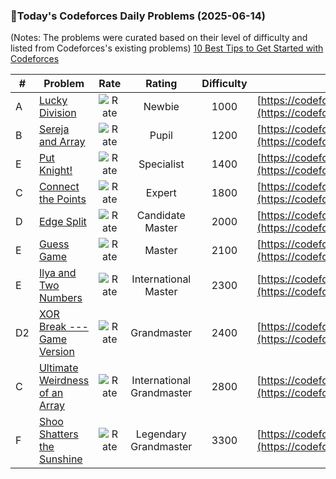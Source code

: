 ### 🌟Today's Codeforces Daily Problems (2025-06-14)
(Notes: The problems were curated based on their level of difficulty and listed from Codeforces's existing problems)
[10 Best Tips to Get Started with Codeforces](https://github.com/ika9810/Codeforces-Daily-Problems/blob/main/10%20Best%20Tips%20to%20Get%20Started%20with%20Codeforces.md)

| # | Problem | Rate| Rating | Difficulty | Contest |
|---| ----- | :--------: | :----------: | :----------: | ---------- |
|A|[Lucky Division](https://codeforces.com/contest/122/problem/A)|![Rate](https://img.shields.io/badge/Newbie-1000-lightgrey)|Newbie|1000|[https://codeforces.com/contest/122](https://codeforces.com/contest/122)|
|B|[Sereja and Array](https://codeforces.com/contest/315/problem/B)|![Rate](https://img.shields.io/badge/Pupil-1200-brightgreen)|Pupil|1200|[https://codeforces.com/contest/315](https://codeforces.com/contest/315)|
|E|[Put Knight!](https://codeforces.com/contest/120/problem/E)|![Rate](https://img.shields.io/badge/Specialist-1400-9cf)|Specialist|1400|[https://codeforces.com/contest/120](https://codeforces.com/contest/120)|
|C|[Connect the Points](https://codeforces.com/contest/1666/problem/C)|![Rate](https://img.shields.io/badge/Expert-1800-blue)|Expert|1800|[https://codeforces.com/contest/1666](https://codeforces.com/contest/1666)|
|D|[Edge Split](https://codeforces.com/contest/1726/problem/D)|![Rate](https://img.shields.io/badge/Candidate%20Master-2000-blueviolet)|Candidate Master|2000|[https://codeforces.com/contest/1726](https://codeforces.com/contest/1726)|
|E|[Guess Game](https://codeforces.com/contest/1864/problem/E)|![Rate](https://img.shields.io/badge/Master-2100-orange)|Master|2100|[https://codeforces.com/contest/1864](https://codeforces.com/contest/1864)|
|E|[Ilya and Two Numbers](https://codeforces.com/contest/313/problem/E)|![Rate](https://img.shields.io/badge/International%20Master-2300-orange)|International Master|2300|[https://codeforces.com/contest/313](https://codeforces.com/contest/313)|
|D2|[XOR Break --- Game Version](https://codeforces.com/contest/1934/problem/D2)|![Rate](https://img.shields.io/badge/Grandmaster-2400-red)|Grandmaster|2400|[https://codeforces.com/contest/1934](https://codeforces.com/contest/1934)|
|C|[Ultimate Weirdness of an Array](https://codeforces.com/contest/671/problem/C)|![Rate](https://img.shields.io/badge/International%20Grandmaster-2800-red)|International Grandmaster|2800|[https://codeforces.com/contest/671](https://codeforces.com/contest/671)|
|F|[Shoo Shatters the Sunshine](https://codeforces.com/contest/2101/problem/F)|![Rate](https://img.shields.io/badge/Legendary%20Grandmaster-3300-red)|Legendary Grandmaster|3300|[https://codeforces.com/contest/2101](https://codeforces.com/contest/2101)|
